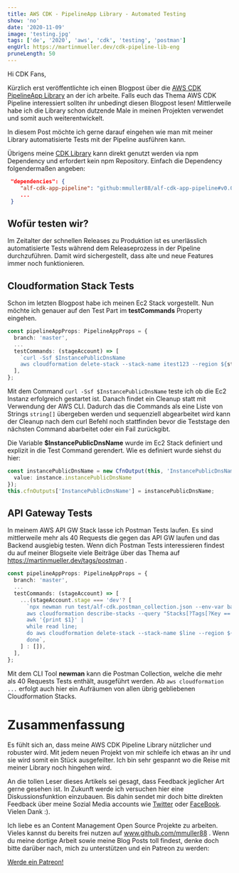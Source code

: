 ```yaml
---
title: AWS CDK - PipelineApp Library - Automated Testing
show: 'no'
date: '2020-11-09'
image: 'testing.jpg'
tags: ['de', '2020', 'aws', 'cdk', 'testing', 'postman']
engUrl: https://martinmueller.dev/cdk-pipeline-lib-eng
pruneLength: 50
---
```


Hi CDK Fans,

Kürzlich erst veröffentlichte ich einen Blogpost über die [AWS CDK PipelineApp Library](https://martinmueller.dev/cdk-pipeline-lib) an der ich arbeite. Falls euch das Thema AWS CDK Pipeline interessiert sollten ihr unbedingt diesen Blogpost lesen! Mittlerweile habe ich die Library schon dutzende Male in meinen Projekten verwendet und somit auch weiterentwickelt.

In diesem Post möchte ich gerne darauf eingehen wie man mit meiner Library automatisierte Tests mit der Pipeline ausführen kann.

Übrigens meine [CDK Library](https://github.com/mmuller88/alf-cdk-app-pipeline) kann direkt genutzt werden via npm Dependency und erfordert kein npm Repository. Einfach die Dependency folgendermaßen angeben:

```JSON
 "dependencies": {
    "alf-cdk-app-pipeline": "github:mmuller88/alf-cdk-app-pipeline#v0.0.8",
    ...
 }
```

## Wofür testen wir?
Im Zeitalter der schnellen Releases zu Produktion ist es unerlässlich automatisierte Tests während dem Releaseprozess in der Pipeline durchzuführen. Damit wird sichergestellt, dass alte und neue Features immer noch funktionieren.

## Cloudformation Stack Tests
Schon im letzten Blogpost habe ich meinen Ec2 Stack vorgestellt. Nun möchte ich genauer auf den Test Part im **testCommands** Property eingehen.

```TypeScript
const pipelineAppProps: PipelineAppProps = {
  branch: 'master',
  ...
  testCommands: (stageAccount) => [
    `curl -Ssf $InstancePublicDnsName
    aws cloudformation delete-stack --stack-name itest123 --region ${stageAccount.account.region}`,
  ],
};
```

Mit dem Command `curl -Ssf $InstancePublicDnsName` teste ich ob die Ec2 Instanz erfolgreich gestartet ist. Danach findet ein Cleanup statt mit Verwendung der AWS CLI. Dadurch das die Commands als eine Liste von Strings `string[]` übergeben werden und sequenziell abgearbeitet wird kann der Cleanup nach dem curl Befehl noch stattfinden bevor die Teststage den nächsten Command abarbeitet oder ein Fail zurückgibt.

Die Variable **$InstancePublicDnsName** wurde im Ec2 Stack definiert und explizit in die Test Command gerendert. Wie es definiert wurde siehst du hier:

```TypeScript
const instancePublicDnsName = new CfnOutput(this, 'InstancePublicDnsName', {
  value: instance.instancePublicDnsName
});
this.cfnOutputs['InstancePublicDnsName'] = instancePublicDnsName;
```

## API Gateway Tests
In meinem AWS API GW Stack lasse ich Postman Tests laufen. Es sind mittlerweile mehr als 40 Requests die gegen das API GW laufen und das Backend ausgiebig testen. Wenn dich Postman Tests interessieren findest du auf meiner Blogseite viele Beiträge über das Thema auf https://martinmueller.dev/tags/postman .

```TypeScript
const pipelineAppProps: PipelineAppProps = {
  branch: 'master',
  ...
  testCommands: (stageAccount) => [
    ...(stageAccount.stage === 'dev'? [
      `npx newman run test/alf-cdk.postman_collection.json --env-var baseUrl=$RestApiEndPoint -r cli,json --reporter-json-export tmp/newman/report.json --export-environment tmp/newman/env-vars.json --export-globals tmp/newman/global-vars.json
      aws cloudformation describe-stacks --query "Stacks[?Tags[?Key == 'alfInstanceId'][]].StackName" --region ${stageAccount.account.region} --output text |
      awk '{print $1}' |
      while read line;
      do aws cloudformation delete-stack --stack-name $line --region ${stageAccount.account.region};
      done`,
    ] : []),
  ],
};
```

Mit dem CLI Tool **newman** kann die Postman Collection, welche die mehr als 40 Requests Tests enthält, ausgeführt werden. Ab `aws cloudformation ...` erfolgt auch hier ein Aufräumen von allen übrig gebliebenen Cloudformation Stacks.

# Zusammenfassung
Es fühlt sich an, dass meine AWS CDK Pipeline Library nützlicher und robuster wird. Mit jedem neuen Projekt von mir schleife ich etwas an ihr und sie wird somit ein Stück ausgefeilter. Ich bin sehr gespannt wo die Reise mit meiner Library noch hingehen wird.

An die tollen Leser dieses Artikels sei gesagt, dass Feedback jeglicher Art gerne gesehen ist. In Zukunft werde ich versuchen hier eine Diskussionsfunktion einzubauen. Bis dahin sendet mir doch bitte direkten Feedback über meine Sozial Media accounts wie [Twitter](https://twitter.com/MartinMueller_) oder [FaceBook](https://www.facebook.com/martin.muller.10485). Vielen Dank :).

Ich liebe es an Content Management Open Source Projekte zu arbeiten. Vieles kannst du bereits frei nutzen auf www.github.com/mmuller88 . Wenn du meine dortige Arbeit sowie meine Blog Posts toll findest, denke doch bitte darüber nach, mich zu unterstützen und ein Patreon zu werden:

<a href="https://www.patreon.com/bePatron?u=29010217" data-patreon-widget-type="become-patron-button">Werde ein Patreon!</a><script async src="https://c6.patreon.com/becomePatronButton.bundle.js"></script>